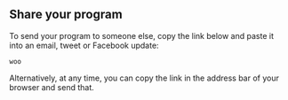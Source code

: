 ## Share your program

To send your program to someone else, copy the link below and paste it into an email, tweet or Facebook update:

<pre><code id="program-link">woo</code></pre>

Alternatively, at any time, you can copy the link in the address bar of your browser and send that.
